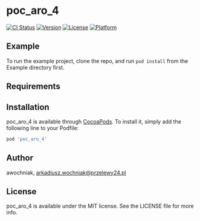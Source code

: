 # poc_aro_4

[![CI Status](https://img.shields.io/travis/awochniak/poc_aro_4.svg?style=flat)](https://travis-ci.org/awochniak/poc_aro_4)
[![Version](https://img.shields.io/cocoapods/v/poc_aro_4.svg?style=flat)](https://cocoapods.org/pods/poc_aro_4)
[![License](https://img.shields.io/cocoapods/l/poc_aro_4.svg?style=flat)](https://cocoapods.org/pods/poc_aro_4)
[![Platform](https://img.shields.io/cocoapods/p/poc_aro_4.svg?style=flat)](https://cocoapods.org/pods/poc_aro_4)

## Example

To run the example project, clone the repo, and run `pod install` from the Example directory first.

## Requirements

## Installation

poc_aro_4 is available through [CocoaPods](https://cocoapods.org). To install
it, simply add the following line to your Podfile:

```ruby
pod 'poc_aro_4'
```

## Author

awochniak, arkadiusz.wochniak@przelewy24.pl

## License

poc_aro_4 is available under the MIT license. See the LICENSE file for more info.
